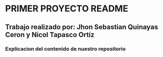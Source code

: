 



#  PRIMER PROYECTO README
## Trabajo realizado por: Jhon Sebastian Quinayas Ceron y Nicol Tapasco Ortíz
### Explicacion del contenido de nuestro repositorio
